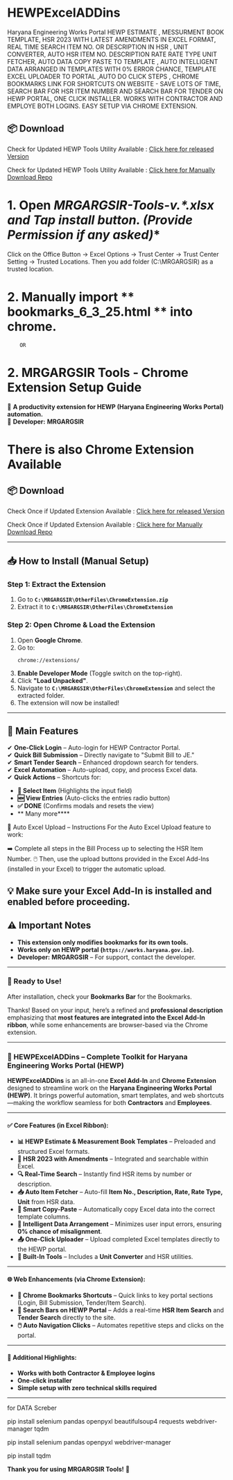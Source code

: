 # HEWPExcelADDins
Haryana Engineering Works Portal 
HEWP ESTIMATE , MESSURMENT BOOK TEMPLATE, HSR 2023 WITH LATEST AMENDMENTS IN EXCEL FORMAT, REAL TIME SEARCH ITEM NO. OR DESCRIPTION IN HSR ,  UNIT CONVERTER, AUTO HSR ITEM NO. DESCRIPTION RATE RATE TYPE UNIT FETCHER, AUTO DATA COPY PASTE TO TEMPLATE , AUTO INTELLIGENT DATA ARRANGED IN TEMPLATES WITH 0% ERROR CHANCE, TEMPLATE EXCEL UPLOADER TO PORTAL ,AUTO DO CLICK STEPS , CHROME BOOKMARKS LINK FOR SHORTCUTS ON WEBSITE - SAVE LOTS OF TIME, SEARCH BAR FOR HSR ITEM NUMBER AND SEARCH BAR FOR TENDER ON HEWP PORTAL, ONE CLICK INSTALLER. WORKS WITH CONTRACTOR AND EMPLOYE BOTH LOGINS. EASY SETUP VIA CHROME EXTENSION.

## 📦 Download

Check for Updated HEWP Tools Utility Available : [Click here for released Version](https://github.com/mrgargsir/HEWPExcelADDins/releases/latest)

Check for Updated HEWP Tools Utility Available : [Click here for Manually Download Repo](https://github.com/mrgargsir/HEWPExcelADDins/)


# 1. Open **MRGARGSIR-Tools-v*.*.xlsx and Tap install button. (Provide Permission if any asked)**

Click on the Office Button -> Excel Options -> Trust Center -> Trust Center Setting -> Trusted Locations. Then you add  folder (C:\MRGARGSIR) as a trusted location.

# 2. Manually import ** bookmarks_6_3_25.html ** into chrome.

		OR

# 2. **MRGARGSIR Tools - Chrome Extension Setup Guide**  

🚀 **A productivity extension for HEWP (Haryana Engineering Works Portal) automation.**  
📌 **Developer:** **MRGARGSIR**  

# There is also Chrome Extension Available
## 📦 Download
	
 Check Once if Updated Extension Available : [Click here for released Version](https://github.com/mrgargsir/HEWPContractorextension/releases/latest)
 
 Check Once if Updated Extension Available : [Click here for Manually Download Repo](https://github.com/mrgargsir/HEWPContractorextension)
 
---

## **📥 How to Install (Manual Setup)**  

### **Step 1: Extract the Extension**  
1. Go to  **`C:\MRGARGSIR\OtherFiles\ChromeExtension.zip`**   
2. Extract it to **`C:\MRGARGSIR\OtherFiles\ChromeExtension`**

### **Step 2: Open Chrome & Load the Extension**  
1. Open **Google Chrome**.  
2. Go to:  
   ```
   chrome://extensions/
   ```  
3. **Enable Developer Mode** (Toggle switch on the top-right).  
4. Click **"Load Unpacked"**.  
5. Navigate to **`C:\MRGARGSIR\OtherFiles\ChromeExtension`** and select the extracted folder.  
6. The extension will now be installed!  

---

## **🔧 Main Features**  

✔ **One-Click Login** – Auto-login for HEWP Contractor Portal.  
✔ **Quick Bill Submission** – Directly navigate to "Submit Bill to JE."  
✔ **Smart Tender Search** – Enhanced dropdown search for tenders.  
✔ **Excel Automation** – Auto-upload, copy, and process Excel data.  
✔ **Quick Actions** – Shortcuts for:  
   - **🎯 Select Item** (Highlights the input field)  
   - **🆕 View Entries** (Auto-clicks the entries radio button)  
   - **✅ DONE** (Confirms modals and resets the view)
   - ** Many more****
     
📝 Auto Excel Upload – Instructions
For the Auto Excel Upload feature to work:

➡️ Complete all steps in the Bill Process up to selecting the HSR Item Number.
🖱️ Then, use the upload buttons provided in the Excel Add-Ins (installed in your Excel) to trigger the automatic upload.

💡 Make sure your Excel Add-In is installed and enabled before proceeding.
---

## **⚠️ Important Notes**  
- **This extension only modifies bookmarks for its own tools.**  
- **Works only on HEWP portal (`https://works.haryana.gov.in`).**  
- **Developer:** **MRGARGSIR** – For support, contact the developer.  

---

### **🎉 Ready to Use!**  
After installation, check your **Bookmarks Bar** for the Bookmarks.  

Thanks! Based on your input, here’s a refined and **professional description** emphasizing that **most features are integrated into the Excel Add-In ribbon**, while some enhancements are browser-based via the Chrome extension.

---

### 🧩 HEWPExcelADDins – Complete Toolkit for Haryana Engineering Works Portal (HEWP)

**HEWPExcelADDins** is an all-in-one **Excel Add-In** and **Chrome Extension** designed to streamline work on the **Haryana Engineering Works Portal (HEWP)**. It brings powerful automation, smart templates, and web shortcuts—making the workflow seamless for both **Contractors** and **Employees**.

---

#### ✅ Core Features (in Excel Ribbon):

* **📊 HEWP Estimate & Measurement Book Templates** – Preloaded and structured Excel formats.
* **📘 HSR 2023 with Amendments** – Integrated and searchable within Excel.
* **🔍 Real-Time Search** – Instantly find HSR items by number or description.
* **📥 Auto Item Fetcher** – Auto-fill **Item No., Description, Rate, Rate Type, Unit** from HSR data.
* **📌 Smart Copy-Paste** – Automatically copy Excel data into the correct template columns.
* **🧠 Intelligent Data Arrangement** – Minimizes user input errors, ensuring **0% chance of misalignment**.
* **📤 One-Click Uploader** – Upload completed Excel templates directly to the HEWP portal.
* **🧮 Built-In Tools** – Includes a **Unit Converter** and HSR utilities.

---

#### 🌐 Web Enhancements (via Chrome Extension):

* **🔖 Chrome Bookmarks Shortcuts** – Quick links to key portal sections (Login, Bill Submission, Tender/Item Search).
* **🧭 Search Bars on HEWP Portal** – Adds a real-time **HSR Item Search** and **Tender Search** directly to the site.
* **🖱️ Auto Navigation Clicks** – Automates repetitive steps and clicks on the portal.

---

#### 🚀 Additional Highlights:

* **Works with both Contractor & Employee logins**
* **One-click installer**
* **Simple setup with zero technical skills required**

---
for DATA Screber 

pip install selenium pandas openpyxl beautifulsoup4 requests webdriver-manager tqdm

pip install selenium pandas openpyxl webdriver-manager

pip install tqdm



**Thank you for using MRGARGSIR Tools!** 🚀
